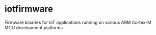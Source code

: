 # iotfirmware
Firmware binaries for IoT applications running on various ARM Cortex-M MCU development platforms
